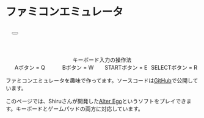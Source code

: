# ファミコンエミュレータ

<div class="xp-css" style="width: 100%; display: flex; flex-direction: column;">
  <div class="window">
    <div class="title-bar" style="padding: 16px;">
      <div class="title-bar-text">
      </div>
      <div class="title-bar-controls">
        <button
          aria-label="Maximize"
          onclick="document.getElementById('canvas').requestFullscreen()"
        >
        </button>
      </div>
    </div>
    <div class="window-body" style="margin: 16px;">
      <canvas id="canvas" width="256" height="240" style="width: 100%"></canvas>
      <script type="module" src="/javascripts/nes/index.js"></script>
    </div>
  </div>
</div>

<div style="text-align: center; padding-top: 24px;">
キーボード入力の操作法

<div style="display: grid; grid-template-columns: 1fr 1fr 1fr 1fr;">
  <div>Aボタン = Q</div>
  <div>Bボタン = W</div>
  <div>STARTボタン = E</div>
  <div>SELECTボタン = R</div>
</div>
</div>

ファミコンエミュレータを趣味で作ってます。ソースコードは[GitHub](https://github.com/shimajiteppei/aries)で公開しています。

このページでは、Shiruさんが開発した[Alter Ego](https://shiru.untergrund.net/software.shtml)というソフトをプレイできます。キーボードとゲームパッドの両方に対応しています。
